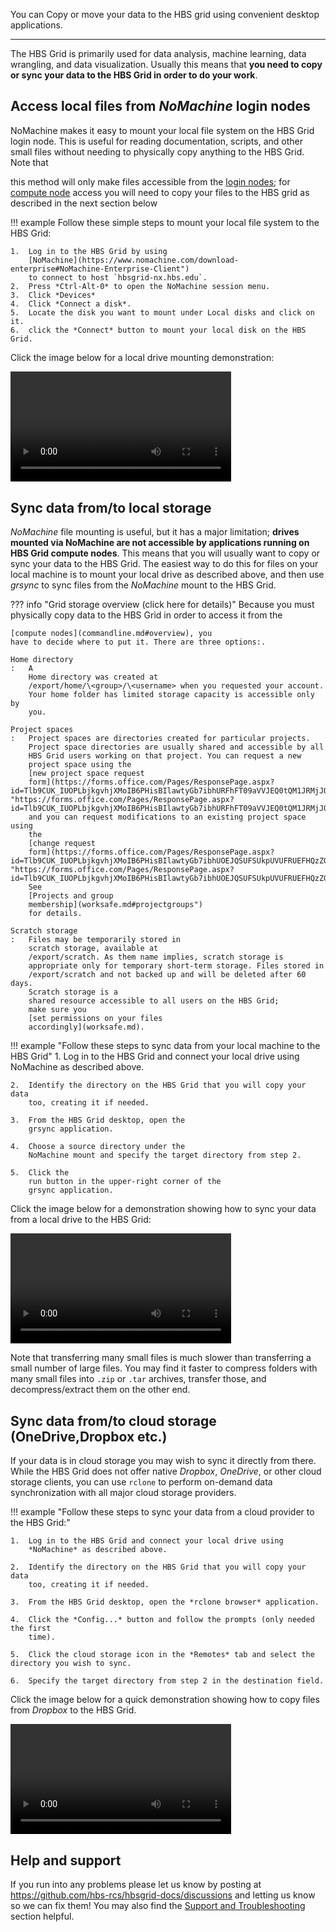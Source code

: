 You can Copy or move your data to the HBS grid using convenient desktop applications.

---

The HBS Grid is primarily used for data analysis, machine learning, data
wrangling, and data visualization. Usually this means that 
**you need to copy or sync your data to the HBS Grid in order to do your work**.

## Access local files from *NoMachine* login nodes

NoMachine makes it easy to mount your local file system on the HBS Grid
login node. This is useful for reading documentation, scripts, and other
small files without needing to physically copy anything to the HBS Grid.
Note that

this method will only make files accessible from the [login
nodes](commandline.md); for [compute node](commandline.md) access you
will need to copy your files to the HBS grid as described in the next
section below

!!! example
    Follow these simple steps to mount your local file system to the HBS
    Grid:
     
    1.  Log in to the HBS Grid by using
        [NoMachine](https://www.nomachine.com/download-enterprise#NoMachine-Enterprise-Client")
        to connect to host `hbsgrid-nx.hbs.edu`.
    2.  Press *Ctrl-Alt-0* to open the NoMachine session menu.
    3.  Click *Devices*
    4.  Click *Connect a disk*.
    5.  Locate the disk you want to mount under Local disks and click on it.
    6.  click the *Connect* button to mount your local disk on the HBS Grid.

Click the image below for a local drive mounting demonstration:

<video width="70%" controls>
  <source src="../media/datasync.webm" type="video/webm">
Your browser does not support the video tag.
</video>

## Sync data from/to local storage

*NoMachine* file mounting is useful, but it has a major limitation;
**drives mounted via NoMachine are not accessible by applications running on HBS Grid compute nodes**. 
This means that you will usually want to copy or sync your data to the HBS Grid. 
The easiest way to do this for files on your local machine is to mount your 
local drive as described above, and then use *grsync* to sync files from the 
*NoMachine* mount to the HBS Grid.

??? info "Grid storage overview (click here for details)"
    Because you must physically copy data to the HBS Grid in order to access
    it from the
     
    [compute nodes](commandline.md#overview), you
    have to decide where to put it. There are three options:.
     
    Home directory
    :   A
        Home directory was created at
        /export/home/\<group>/\<username> when you requested your account.
        Your home folder has limited storage capacity is accessible only by
        you.
     
    Project spaces
    :   Project spaces are directories created for particular projects.
        Project space directories are usually shared and accessible by all
        HBS Grid users working on that project. You can request a new
        project space using the
        [new project space request
        form](https://forms.office.com/Pages/ResponsePage.aspx?id=Tlb9CUK_IUOPLbjkgvhjXMoIB6PHisBIlawtyGb7ibhURFhFT09aVVJEQ0tQM1JRMjJOOTg0SFpZQi4u "https://forms.office.com/Pages/ResponsePage.aspx?id=Tlb9CUK_IUOPLbjkgvhjXMoIB6PHisBIlawtyGb7ibhURFhFT09aVVJEQ0tQM1JRMjJOOTg0SFpZQi4u")
        and you can request modifications to an existing project space using
        the
        [change request
        form](https://forms.office.com/Pages/ResponsePage.aspx?id=Tlb9CUK_IUOPLbjkgvhjXMoIB6PHisBIlawtyGb7ibhUOEJQSUFSUkpUVUFRUEFHQzZGOVVMODNNRy4u "https://forms.office.com/Pages/ResponsePage.aspx?id=Tlb9CUK_IUOPLbjkgvhjXMoIB6PHisBIlawtyGb7ibhUOEJQSUFSUkpUVUFRUEFHQzZGOVVMODNNRy4u").
        See
        [Projects and group
        membership](worksafe.md#projectgroups")
        for details.
     
    Scratch storage
    :   Files may be temporarily stored in
        scratch storage, available at
        /export/scratch. As them name implies, scratch storage is
        appropriate only for temporary short-term storage. Files stored in
        /export/scratch and not backed up and will be deleted after 60 days.
        Scratch storage is a
        shared resource accessible to all users on the HBS Grid;
        make sure you
        [set permissions on your files
        accordingly](worksafe.md).

!!! example "Follow these steps to sync data from your local machine to the HBS Grid"
    1.  Log in to the HBS Grid and connect your local drive using
        NoMachine as described above.
     
    2.  Identify the directory on the HBS Grid that you will copy your data
        too, creating it if needed.
     
    3.  From the HBS Grid desktop, open the
        grsync application.
     
    4.  Choose a source directory under the
        NoMachine mount and specify the target directory from step 2.
     
    5.  Click the
        run button in the upper-right corner of the
        grsync application.

Click the image below for a demonstration showing how to sync your data
from a local drive to the HBS Grid:

<video width="70%" controls>
  <source src="../media/datasync.webm" type="video/webm">
Your browser does not support the video tag.
</video>


Note that transferring many small files is much slower than transferring
a small number of large files. You may find it faster to compress
folders with many small files into `.zip` or `.tar` archives, transfer those, 
and decompress/extract them on the other end.

## Sync data from/to cloud storage (OneDrive,Dropbox etc.)

If your data is in cloud storage you may wish to sync it directly from
there. While the HBS Grid does not offer native *Dropbox*, *OneDrive*,
or other cloud storage clients, you can use `rclone` to perform on-demand 
data synchronization with all major cloud storage providers.

!!! example "Follow these steps to sync your data from a cloud provider to the HBS Grid:"

    1.  Log in to the HBS Grid and connect your local drive using
        *NoMachine* as described above.
     
    2.  Identify the directory on the HBS Grid that you will copy your data
        too, creating it if needed.
     
    3.  From the HBS Grid desktop, open the *rclone browser* application.
     
    4.  Click the *Config...* button and follow the prompts (only needed the first
        time).
     
    5.  Click the cloud storage icon in the *Remotes* tab and select the directory you wish to sync.
     
    6.  Specify the target directory from step 2 in the destination field.
     
 
 Click the image below for a quick demonstration showing how to copy files from *Dropbox* to the HBS Grid.

<video width="70%" controls>
  <source src="../media/rclone.webm" type="video/webm">
Your browser does not support the video tag.
</video>

## Help and support

If you run into any problems please let us know by posting at
<https://github.com/hbs-rcs/hbsgrid-docs/discussions> and letting us
know so we can fix them! You may also find the [Support and Troubleshooting](trouble.md)
section helpful.
